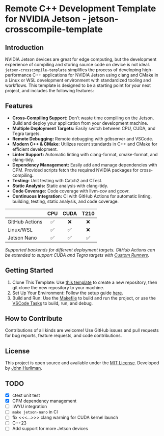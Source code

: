# Remote C++ Development Template for NVIDIA Jetson - jetson-crosscompile-template

## Introduction

NVIDIA Jetson devices are great for edge computing, but the development experience of compiling and storing source code on device is not ideal. `jetson-crosscompile-template` simplifies the process of developing high-performance C++ applications for NVIDIA Jetson using clang and CMake in a Linux or WSL development environment with standardized tooling and workflows. This template is designed to be a starting point for your next project, and includes the following features:

## Features

- **Cross-Compiling Support:** Don't waste time compiling on the Jetson. Build and deploy your application from your development machine.
- **Multiple Deployment Targets:** Easily switch between CPU, CUDA, and Tegra targets.
- **Remote Debugging:** Remote debugging with gdbserver and VSCode.
- **Modern C++ & CMake:** Utilizes recent standards in C++ and CMake for efficient development.
- **Linter Support:** Automatic linting with clang-format, cmake-format, and clang-tidy.
- **Dependency Management:** Easily add and manage dependencies with CPM. Provided scripts fetch the required NVIDIA packages for cross-compiling.
- **Testing:** Unit testing with Catch2 and CTest.
- **Static Analysis:** Static analysis with clang-tidy.
- **Code Coverage:** Code coverage with llvm-cov and gcovr.
- **Continuous Integration:** CI with GitHub Actions for automatic linting, building, testing, static analysis, and code coverage.

|                | CPU | CUDA | T210 |
| -------------- | :-: | :--: | :--: |
| GitHub Actions | ✅  |  ❌  |  ❌  |
| Linux/WSL      | ✅  |  ✅  |  ❌  |
| Jetson Nano    | ✅  |  ✅  |  ✅  |

_Supported backends for different deployment targets. GitHub Actions can be extended to support CUDA and Tegra targets with [Custom Runners](https://docs.github.com/en/actions/hosting-your-own-runners/managing-self-hosted-runners/about-self-hosted-runners)._

## Getting Started

1. Clone This Template: Use [this template](https://github.com/jhurliman/jetson-crosscompile-template) to create a new repository, then git clone the new repository to your machine.
2. Set Up Your Environment: Follow the setup guide [here](GettingStarted.md).
3. Build and Run: Use the [Makefile](Makefile) to build and run the project, or use the [VSCode Tasks](.vscode/tasks.json) to build, run, and debug.

## How to Contribute

Contributions of all kinds are welcome! Use GitHub issues and pull requests for bug reports, feature requests, and code contributions.

## License

This project is open source and available under the [MIT License](LICENSE). Developed by [John Hurliman](https://jhurliman.org/).

## TODO

- [x] ctest unit test
- [x] CPM dependency management
- [ ] IWYU integration
- [ ] `make jetson-nano` in CI
- [ ] fix <<<...>>> clang warning for CUDA kernel launch
- [ ] C++23
- [ ] Add support for more Jetson devices
